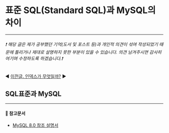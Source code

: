 # 표준 SQL(Standard SQL)과 MySQL의 차이
- - - 
###### ❗ 해당 글은 제가 공부했던 기억(도서 및 포스트 등)과 개인적 의견이 섞여 작성되었기 때문에 틀리거나 제대로 설명하지 못한 부분이 있을 수 있습니다. 의견 남겨주시면 감사히 여기며 수정하도록 하겠습니다.❗

◀️ [이전글. 인덱스가 무엇일까?](https://github.com/kkhs00224/mystudy/blob/main/mysql/1_index.md)
▶️

## SQL표준과 MySQL

- - -
#### 📖 참고문서
- [MySQL 8.0 참조 설명서](https://dev.mysql.com/doc/refman/8.0/en/)   
